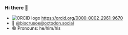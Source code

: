 ### Hi there 👋

- ![ORCID logo](https://info.orcid.org/wp-content/uploads/2019/11/orcid_16x16.png) <https://orcid.org/0000-0002-2961-9670>
- 🐘 [@biocrusoe@octodon.social](https://octodon.social/@biocrusoe)
- 😄 Pronouns: he/him/his

